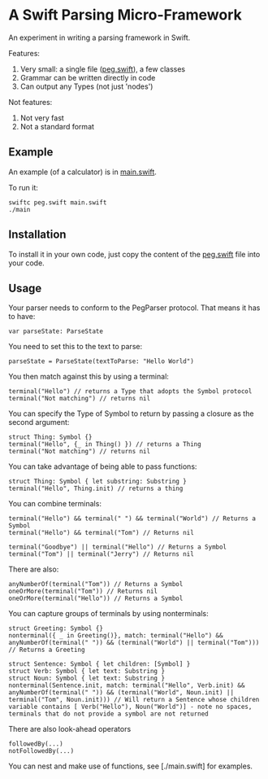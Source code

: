 A Swift Parsing Micro-Framework
===============================

An experiment in writing a parsing framework in Swift.

Features:

1. Very small: a single file ([peg.swift](./peg.swift)), a few classes
2. Grammar can be written directly in code
3. Can output any Types (not just 'nodes')

Not features:

1. Not very fast
2. Not a standard format

Example
-------

An example (of a calculator) is in [main.swift](./main.swift).

To run it:

    swiftc peg.swift main.swift
    ./main

Installation
------------

To install it in your own code, just copy the content of the [peg.swift](./peg.swift) file into your code.

Usage
-----

Your parser needs to conform to the PegParser protocol. That means it has to have:

    var parseState: ParseState

You need to set this to the text to parse:

    parseState = ParseState(textToParse: "Hello World")

You then match against this by using a terminal:

    terminal("Hello") // returns a Type that adopts the Symbol protocol
    terminal("Not matching") // returns nil

You can specify the Type of Symbol to return by passing a closure as the second argument:

    struct Thing: Symbol {}
    terminal("Hello", {_ in Thing() }) // returns a Thing
    terminal("Not matching") // returns nil

You can take advantage of being able to pass functions:

    struct Thing: Symbol { let substring: Substring }
    terminal("Hello", Thing.init) // returns a thing

You can combine terminals:

    terminal("Hello") && terminal(" ") && terminal("World") // Returns a Symbol
    terminal("Hello") && terminal("Tom") // Returns nil

    terminal("Goodbye") || terminal("Hello") // Returns a Symbol
    terminal("Tom") || terminal("Jerry") // Returns nil

There are also:

    anyNumberOf(terminal("Tom")) // Returns a Symbol
    oneOrMore(terminal("Tom")) // Returns nil
    oneOrMore(terminal("Hello")) // Returns a Symbol

You can capture groups of terminals by using nonterminals:

    struct Greeting: Symbol {}
    nonterminal({ _ in Greeting()}, match: terminal("Hello") && anyNumberOf(terminal(" ")) && (terminal("World") || terminal("Tom"))) // Returns a Greeting

    struct Sentence: Symbol { let children: [Symbol] }
    struct Verb: Symbol { let text: Substring }
    struct Noun: Symbol { let text: Substring }
    nonterminal(Sentence.init, match: terminal("Hello", Verb.init) && anyNumberOf(terminal(" ")) && (terminal("World", Noun.init) || terminal("Tom", Noun.init))) // Will return a Sentence whose children variable contains [ Verb("Hello"), Noun("World")] - note no spaces, terminals that do not provide a symbol are not returned

There are also look-ahead operators

    followedBy(...)
    notFollowedBy(...)

You can nest and make use of functions, see [./main.swift] for examples.
